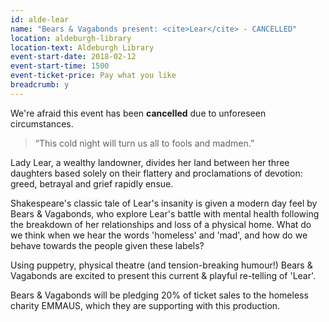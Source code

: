 ```yaml
---
id: alde-lear
name: "Bears & Vagabonds present: <cite>Lear</cite> - CANCELLED"
location: aldeburgh-library
location-text: Aldeburgh Library
event-start-date: 2018-02-12
event-start-time: 1500
event-ticket-price: Pay what you like
breadcrumb: y
---
```


We're afraid this event has been **cancelled** due to unforeseen circumstances.

> “This cold night will turn us all to fools and madmen.”

Lady Lear, a wealthy landowner, divides her land between her three daughters based solely on their flattery and proclamations of devotion: greed, betrayal and grief rapidly ensue.

Shakespeare's classic tale of Lear's insanity is given a modern day feel by Bears & Vagabonds, who explore Lear's battle with mental health following the breakdown of her relationships and loss of a physical home. What do we think when we hear the words 'homeless' and 'mad', and how do we behave towards the people given these labels?

Using puppetry, physical theatre (and tension-breaking humour!) Bears & Vagabonds are excited to present this current & playful re-telling of 'Lear'.

Bears & Vagabonds will be pledging 20% of ticket sales to the homeless charity EMMAUS, which they are supporting with this production.
